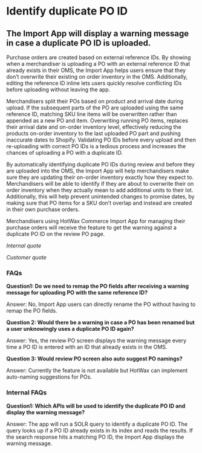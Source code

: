# Identify duplicate PO ID

## The Import App will display a warning message in case a duplicate PO ID is uploaded.

Purchase orders are created based on external reference IDs. By showing when a merchandiser is uploading a PO with an external reference ID that already exists in their OMS, the Import App helps users ensure that they don’t overwrite their existing on order inventory in the OMS. Additionally, editing the reference ID inline lets users quickly resolve conflicting IDs before uploading without leaving the app.

Merchandisers split their POs based on product and arrival date during upload. If the subsequent parts of the PO are uploaded using the same reference ID, matching SKU line items will be overwritten rather than appended as a new PO and item. Overwriting running PO items, replaces their arrival date and on-order inventory level, effectively reducing the products on-order inventory to the last uploaded PO part and pushing inaccurate dates to Shopify. Validating PO IDs before every upload and then re-uploading with correct PO IDs is a tedious process and increases the chances of uploading a PO with a duplicate ID. 

By automatically identifying duplicate PO IDs during review and before they are uploaded into the OMS, the Import App will help merchandisers make sure they are updating their on-order inventory exactly how they expect to. Merchandisers will be able to identify if they are about to overwrite their on order inventory when they actually mean to add additional units to their lot. Additionally, this will help prevent unintended changes to promise dates, by making sure that PO items for a SKU don’t overlap and instead are created in their own purchase orders.

Merchandisers using HotWax Commerce Import App for managing their purchase orders will receive the feature to get the warning against a duplicate PO ID on the review PO page.

*Internal quote*

*Customer quote*

### FAQs

**Question1: Do we need to remap the PO fields after receiving a warning message for uploading PO with the same reference ID?**

Answer: No, Import App users can directly rename the PO without having to remap the PO fields.

**Question 2: Would there be a warning in case a PO has been renamed but a user unknowingly uses a duplicate PO ID again?**

Answer:  Yes, the review PO screen displays the warning message every time a PO ID is entered with an ID that already exists in the OMS.

**Question 3: Would review PO screen also auto suggest PO namings?**

Answer: Currently the feature is not available but HotWax can implement auto-naming suggestions for POs.

### Internal FAQs

**Question1: Which APIs will be used to identify the duplicate PO ID and display the warning message?**

Answer: The app will run a SOLR query to identify a duplicate PO ID. The query looks up if a PO ID already exists in its index and reads the results. If the search response hits a matching PO ID, the Import App displays the warning message.
